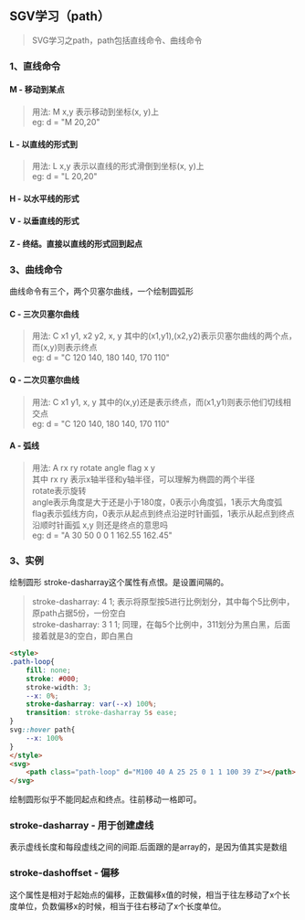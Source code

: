 <!--
https://ae01.alicdn.com/kf/Hd06c682f94bc47839555ee6c0b954163f.png
前端
SGV学习（path）
SVG学习之path
path包括直线命令、曲线命令
-->

## SGV学习（path）

> SVG学习之path，path包括直线命令、曲线命令

### 1、直线命令
#### M - 移动到某点
> 用法: M x,y 表示移动到坐标(x, y)上  
> eg: d = "M 20,20"
#### L - 以直线的形式到
> 用法: L x,y 表示以直线的形式滑倒到坐标(x, y)上  
> eg: d = "L 20,20"
#### H - 以水平线的形式
#### V - 以垂直线的形式
#### Z - 终结。直接以直线的形式回到起点

### 3、曲线命令
曲线命令有三个，两个贝塞尔曲线，一个绘制圆弧形
#### C - 三次贝塞尔曲线
> 用法: C x1 y1, x2 y2, x, y 其中的(x1,y1),(x2,y2)表示贝塞尔曲线的两个点，而(x,y)则表示终点   
> eg: d = "C 120 140, 180 140, 170 110"
#### Q - 二次贝塞尔曲线
> 用法: C x1 y1, x, y 其中的(x,y)还是表示终点，而(x1,y1)则表示他们切线相交点   
> eg: d = "C 120 140, 180 140, 170 110"
#### A - 弧线
> 用法: A rx ry rotate angle flag x y   
> 其中 rx ry 表示x轴半径和y轴半径，可以理解为椭圆的两个半径  
> rotate表示旋转  
> angle表示角度是大于还是小于180度，0表示小角度弧，1表示大角度弧  
> flag表示弧线方向，0表示从起点到终点沿逆时针画弧，1表示从起点到终点沿顺时针画弧
> x,y 则还是终点的意思吗  
> eg: d = "A 30 50 0 0 1 162.55 162.45"

### 3、实例
绘制圆形
stroke-dasharray这个属性有点恨。是设置间隔的。  
> stroke-dasharray: 4 1; 表示将原型按5进行比例划分，其中每个5比例中，原path占据5份，一份空白  
> stroke-dasharray: 3 1 1; 同理，在每5个比例中，311划分为黑白黑，后面接着就是3的空白，即白黑白
```html
<style>
.path-loop{
    fill: none;
    stroke: #000;
    stroke-width: 3;
    --x: 0%;
    stroke-dasharray: var(--x) 100%;
    transition: stroke-dasharray 5s ease;
}
svg::hover path{
    --x: 100%
}
</style>
<svg>
    <path class="path-loop" d="M100 40 A 25 25 0 1 1 100 39 Z"></path>
</svg>
```
绘制圆形似乎不能同起点和终点。往前移动一格即可。

### stroke-dasharray - 用于创建虚线
表示虚线长度和每段虚线之间的间距.后面跟的是array的，是因为值其实是数组

### stroke-dashoffset - 偏移
这个属性是相对于起始点的偏移，正数偏移x值的时候，相当于往左移动了x个长度单位，负数偏移x的时候，相当于往右移动了x个长度单位。
